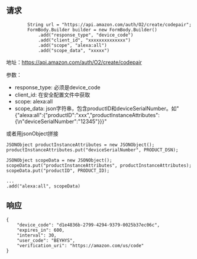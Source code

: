 

## 请求
```
        String url = "https://api.amazon.com/auth/O2/create/codepair";
        FormBody.Builder builder = new FormBody.Builder()
            .add("response_type", "device_code")
            .add("client_id", "xxxxxxxxxxxxxx")
            .add("scope", "alexa:all")
            .add("scope_data", "xxxxx")
```

地址：https://api.amazon.com/auth/O2/create/codepair

参数：
- response_type: 必须是device_code
- client_id: 在安全配置文件中获取
- scope: alexa:all
- scope_data: json字符串，包含productID和deviceSerialNumber。如"{\"alexa:all\":{\"productID\":\"xxx\",\"productInstanceAttributes\":{\n\"deviceSerialNumber\":\"12345\"}}}"

或者用jsonObject拼接
```
JSONObject productInstanceAttributes = new JSONObject();
productInstanceAttributes.put("deviceSerialNumber", PRODUCT_DSN);

JSONObject scopeData = new JSONObject();
scopeData.put("productInstanceAttributes", productInstanceAttributes);
scopeData.put("productID", PRODUCT_ID);

... 
.add("alexa:all", scopeData)
```


## 响应
```
{
	"device_code": "d1e4836b-2799-4294-9379-0025b37ec06c",
	"expires_in": 600,
	"interval": 30,
	"user_code": "BEYHYS",
	"verification_uri": "https://amazon.com/us/code"
}
```